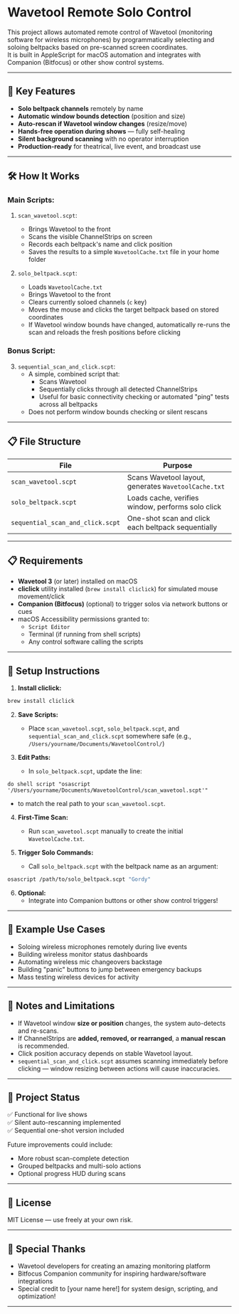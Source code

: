 # Wavetool Remote Solo Control

This project allows automated remote control of Wavetool (monitoring software for wireless microphones) by programmatically selecting and soloing beltpacks based on pre-scanned screen coordinates.\
It is built in AppleScript for macOS automation and integrates with Companion (Bitfocus) or other show control systems.

---

## 🎯 Key Features

- **Solo beltpack channels** remotely by name
- **Automatic window bounds detection** (position and size)
- **Auto-rescan if Wavetool window changes** (resize/move)
- **Hands-free operation during shows** — fully self-healing
- **Silent background scanning** with no operator interruption
- **Production-ready** for theatrical, live event, and broadcast use

---

## 🛠️ How It Works

### Main Scripts:

1. `scan_wavetool.scpt`:

   - Brings Wavetool to the front
   - Scans the visible ChannelStrips on screen
   - Records each beltpack's name and click position
   - Saves the results to a simple `WavetoolCache.txt` file in your home folder

2. `solo_beltpack.scpt`:

   - Loads `WavetoolCache.txt`
   - Brings Wavetool to the front
   - Clears currently soloed channels (`c` key)
   - Moves the mouse and clicks the target beltpack based on stored coordinates
   - If Wavetool window bounds have changed, automatically re-runs the scan and reloads the fresh positions before clicking

### Bonus Script:

3. `sequential_scan_and_click.scpt`:
   - A simple, combined script that:
     - Scans Wavetool
     - Sequentially clicks through all detected ChannelStrips
     - Useful for basic connectivity checking or automated "ping" tests across all beltpacks
   - Does not perform window bounds checking or silent rescans

---

## 📋 File Structure

| File                             | Purpose                                              |
| -------------------------------- | ---------------------------------------------------- |
| `scan_wavetool.scpt`             | Scans Wavetool layout, generates `WavetoolCache.txt` |
| `solo_beltpack.scpt`             | Loads cache, verifies window, performs solo click    |
| `sequential_scan_and_click.scpt` | One-shot scan and click each beltpack sequentially   |

---

## 📋 Requirements

- **Wavetool 3** (or later) installed on macOS
- **cliclick** utility installed (`brew install cliclick`) for simulated mouse movement/click
- **Companion (Bitfocus)** (optional) to trigger solos via network buttons or cues
- macOS Accessibility permissions granted to:
  - `Script Editor`
  - Terminal (if running from shell scripts)
  - Any control software calling the scripts

---

## 🚀 Setup Instructions

1. **Install cliclick:**

```bash
brew install cliclick
```

2. **Save Scripts:**

   - Place `scan_wavetool.scpt`, `solo_beltpack.scpt`, and `sequential_scan_and_click.scpt` somewhere safe (e.g., `/Users/yourname/Documents/WavetoolControl/`)

3. **Edit Paths:**

   - In `solo_beltpack.scpt`, update the line:

```applescript
do shell script "osascript '/Users/yourname/Documents/WavetoolControl/scan_wavetool.scpt'"
```

- to match the real path to your `scan_wavetool.scpt`.

4. **First-Time Scan:**

   - Run `scan_wavetool.scpt` manually to create the initial `WavetoolCache.txt`.

5. **Trigger Solo Commands:**

   - Call `solo_beltpack.scpt` with the beltpack name as an argument:

```bash
osascript /path/to/solo_beltpack.scpt "Gordy"
```

6. **Optional:**
   - Integrate into Companion buttons or other show control triggers!

---

## 🔋 Example Use Cases

- Soloing wireless microphones remotely during live events
- Building wireless monitor status dashboards
- Automating wireless mic changeovers backstage
- Building "panic" buttons to jump between emergency backups
- Mass testing wireless devices for activity

---

## 📎 Notes and Limitations

- If Wavetool window **size or position** changes, the system auto-detects and re-scans.
- If ChannelStrips are **added, removed, or rearranged**, a **manual rescan** is recommended.
- Click position accuracy depends on stable Wavetool layout.
- `sequential_scan_and_click.scpt` assumes scanning immediately before clicking — window resizing between actions will cause inaccuracies.

---

## 🎨 Project Status

✅ Functional for live shows\
✅ Silent auto-rescanning implemented\
✅ Sequential one-shot version included

Future improvements could include:

- More robust scan-complete detection
- Grouped beltpacks and multi-solo actions
- Optional progress HUD during scans

---

## 📜 License

MIT License — use freely at your own risk.

---

## 💪 Special Thanks

- Wavetool developers for creating an amazing monitoring platform
- Bitfocus Companion community for inspiring hardware/software integrations
- Special credit to [your name here!] for system design, scripting, and optimization!

---

